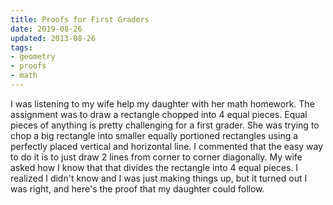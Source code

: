 ```yaml
---
title: Proofs for First Graders
date: 2019-08-26
updated: 2013-08-26
tags:
- geometry
- proofs
- math
---
```


I was listening to my wife help my daughter with her math homework. The assignment was to draw a rectangle chopped into 
4 equal pieces. Equal pieces of anything is pretty challenging for a first grader. She was trying to chop a big rectangle
into smaller equally portioned rectangles using a perfectly placed vertical and horizontal line. I commented that the easy
way to do it is to just draw 2 lines from corner to corner diagonally. My wife asked how I know that that divides the rectangle
into 4 equal pieces. I realized I didn't know and I was just making things up, but it turned out I was right, and here's the
proof that my daughter could follow.

